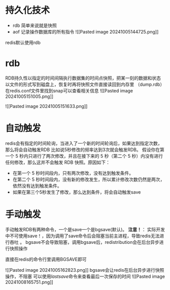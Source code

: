 # 持久化技术
- rdb 简单来说就是快照
- aof 记录操作数据库的所有指令
![[Pasted image 20241005144725.png]]

redis默认使用rdb
# rdb
RDB持久性以指定的时间间隔执行数据集的时间点快照，把某一刻的数据和状态以文件的形式写到磁盘上，恢复时再将快照文件直接读回到内存里 （dump.rdb） 
在redis.conf文件里找到snap可以查看相关信息
![[Pasted image 20241005151005.png]]


![[Pasted image 20241005151633.png]] 
# 自动触发
redis会有指定的时间轮询，当进入了一个新的时间轮询后，如果达到指定次数，那么将会自动触发RDB
比如说5秒修改的频率达到3次就会触发RDB。
假设你在第一个 5 秒内只进行了两次修改，并且在接下来的 5 秒（第二个 5 秒）内没有进行任何修改，那么这并不会触发 RDB 快照。原因如下：

- 在第一个 5 秒时间段内，只有两次修改，没有达到触发条件。
- 在第二个 5 秒时间段内，没有新的修改发生，所以累计修改次数仍然是两次，依然没有达到触发条件。
- 如果在第三个5秒发生了修改，那么达到条件，将会自动触发save  


# 手动触发
手动触发RDB有两种命令，一个是save一个是bgsave(默认)。
**注意！**： 实际开发中不可使用save！，因为调用了save命令后会阻塞当前主进程，导致redis无法进行吞吐 。
bgsave不会导致阻塞，调用bgsave后，redistribution会在后台异步进行快照操作

直接在redis的命令行里调用BGSAVE即可

![[Pasted image 20241005162823.png]]
 bgsave会让redis在后台异步进行快照操作，不阻塞
 可以使用*lastsave*命令来查看最后一次保存的时间
![[Pasted image 20241008165751.png]]
